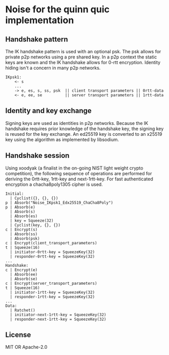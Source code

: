 # Noise for the quinn quic implementation

## Handshake pattern

The IK handshake pattern is used with an optional psk. The psk allows for private
p2p networks using a pre shared key. In a p2p context the static keys are known and
the IK handshake allows for 0-rtt encryption. Identity hiding isn't a concern in
many p2p networks.

```
IKpsk1:
    <- s
    ...
    -> e, es, s, ss, psk  || client transport parameters || 0rtt-data
    <- e, ee, se          || server transport parameters || 1rtt-data
```

## Identity and key exchange

Signing keys are used as identities in p2p networks. Because the IK handshake requires prior
knowledge of the handshake key, the signing key is reused for the key exchange. An ed25519 key
is converted to an x25519 key using the algorithm as implemented by libsodium.

## Handshake session

Using xoodyak (a finalist in the on-going NIST light weight crypto competition), the following
sequence of operations are performed for deriving the 0rtt-key, 1rtt-key and next-1rtt-key. For
fast authenticated encryption a chacha8poly1305 cipher is used.

```
Initial:
  | Cyclist({}, {}, {})
p | Absorb("Noise_IKpsk1_Edx25519_ChaCha8Poly")
p | Absorb(e)
  | Absorb(s)
  | Absorb(es)
  | key = Squeeze(32)
  | Cyclist(key, {}, {})
c | Encrypt(s)
  | Absorb(ss)
  | Absorb(psk)
c | Encrypt(client_transport_parameters)
t | Squeeze(16)
  | initiator-0rtt-key = SqueezeKey(32)
  | responder-0rtt-key = SqueezeKey(32)
...
Handshake:
c | Encrypt(e)
  | Absorb(ee)
  | Absorb(se)
c | Encrypt(server_transport_parameters)
t | Squeeze(16)
  | initiator-1rtt-key = SqueezeKey(32)
  | responder-1rtt-key = SqueezeKey(32)
...
Data:
  | Ratchet()
  | initiator-next-1rtt-key = SqueezeKey(32)
  | responder-next-1rtt-key = SqueezeKey(32)
```

## License

MIT OR Apache-2.0
